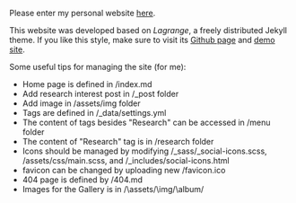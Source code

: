 Please enter my personal website [here](https://kpsimonlin.github.io/).

This website was developed based on *Lagrange*, a freely distributed Jekyll theme. If you like this style, make sure to visit its [Github page](https://github.com/LeNPaul/Lagrange) and [demo site](https://lenpaul.github.io/Lagrange/).

Some useful tips for managing the site (for me):
- Home page is defined in /index.md
- Add research interest post in /\_post folder
- Add image in /assets/img folder
- Tags are defined in /\_data/settings.yml
- The content of tags besides "Research" can be accessed in /menu folder
- The content of "Research" tag is in /research folder
- Icons should be managed by modifying /\_sass/\_social-icons.scss, /assets/css/main.scss, and /\_includes/social-icons.html
- favicon can be changed by uploading new /favicon.ico
- 404 page is defined by /404.md
- Images for the Gallery is in /\assets/\img/\album/

